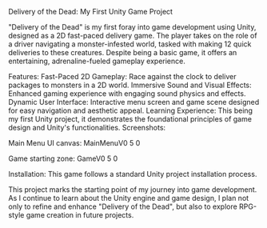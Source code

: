 Delivery of the Dead: My First Unity Game Project

"Delivery of the Dead" is my first foray into game development using Unity, designed as a 2D fast-paced delivery game. The player takes on the role of a driver navigating a monster-infested world, tasked with making 12 quick deliveries to these creatures. Despite being a basic game, it offers an entertaining, adrenaline-fueled gameplay experience.

Features: Fast-Paced 2D Gameplay: Race against the clock to deliver packages to monsters in a 2D world. Immersive Sound and Visual Effects: Enhanced gaming experience with engaging sound physics and effects. Dynamic User Interface: Interactive menu screen and game scene designed for easy navigation and aesthetic appeal. Learning Experience: This being my first Unity project, it demonstrates the foundational principles of game design and Unity's functionalities. Screenshots:

Main Menu UI canvas: MainMenuV0 5 0

Game starting zone: GameV0 5 0

Installation: This game follows a standard Unity project installation process.

This project marks the starting point of my journey into game development. As I continue to learn about the Unity engine and game design, I plan not only to refine and enhance "Delivery of the Dead", but also to explore RPG-style game creation in future projects.